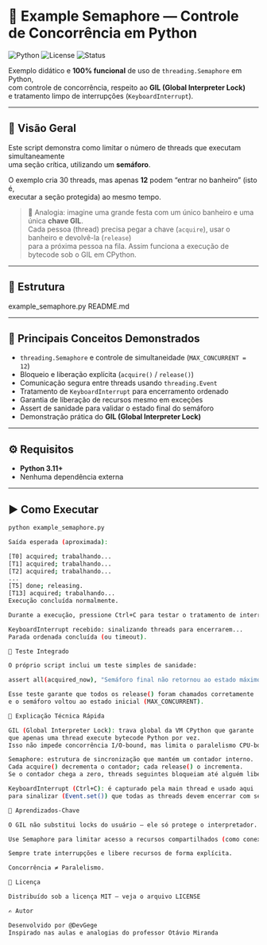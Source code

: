 # 🧵 Example Semaphore — Controle de Concorrência em Python

![Python](https://img.shields.io/badge/Python-3.11%2B-blue.svg)
![License](https://img.shields.io/badge/license-MIT-green.svg)
![Status](https://img.shields.io/badge/status-Stable-success.svg)

Exemplo didático e **100% funcional** de uso de `threading.Semaphore` em Python,  
com controle de concorrência, respeito ao **GIL (Global Interpreter Lock)**  
e tratamento limpo de interrupções (`KeyboardInterrupt`).

---

## 🚀 Visão Geral

Este script demonstra como limitar o número de threads que executam simultaneamente  
uma seção crítica, utilizando um **semáforo**.  

O exemplo cria 30 threads, mas apenas **12** podem “entrar no banheiro” (isto é,  
executar a seção protegida) ao mesmo tempo.

> 🧠 Analogia: imagine uma grande festa com um único banheiro e uma única **chave GIL**.  
> Cada pessoa (thread) precisa pegar a chave (`acquire`), usar o banheiro e devolvê-la (`release`)  
> para a próxima pessoa na fila. Assim funciona a execução de bytecode sob o GIL em CPython.

---

## 📂 Estrutura

example_semaphore.py
README.md

---

## 🧩 Principais Conceitos Demonstrados

- `threading.Semaphore` e controle de simultaneidade (`MAX_CONCURRENT = 12`)
- Bloqueio e liberação explícita (`acquire()` / `release()`)
- Comunicação segura entre threads usando `threading.Event`
- Tratamento de `KeyboardInterrupt` para encerramento ordenado
- Garantia de liberação de recursos mesmo em exceções
- Assert de sanidade para validar o estado final do semáforo
- Demonstração prática do **GIL (Global Interpreter Lock)**

---

## ⚙️ Requisitos

- **Python 3.11+**
- Nenhuma dependência externa

---

## ▶️ Como Executar

```bash
python example_semaphore.py

Saída esperada (aproximada):

[T0] acquired; trabalhando...
[T1] acquired; trabalhando...
[T2] acquired; trabalhando...
...
[T5] done; releasing.
[T13] acquired; trabalhando...
Execução concluída normalmente.

Durante a execução, pressione Ctrl+C para testar o tratamento de interrupção:

KeyboardInterrupt recebido: sinalizando threads para encerrarem...
Parada ordenada concluída (ou timeout).

🧪 Teste Integrado

O próprio script inclui um teste simples de sanidade:

assert all(acquired_now), "Semáforo final não retornou ao estado máximo esperado."

Esse teste garante que todos os release() foram chamados corretamente
e o semáforo voltou ao estado inicial (MAX_CONCURRENT).

🧱 Explicação Técnica Rápida

GIL (Global Interpreter Lock): trava global da VM CPython que garante
que apenas uma thread execute bytecode Python por vez.
Isso não impede concorrência I/O-bound, mas limita o paralelismo CPU-bound.

Semaphore: estrutura de sincronização que mantém um contador interno.
Cada acquire() decrementa o contador; cada release() o incrementa.
Se o contador chega a zero, threads seguintes bloqueiam até alguém liberar.

KeyboardInterrupt (Ctrl+C): é capturado pela main thread e usado aqui
para sinalizar (Event.set()) que todas as threads devem encerrar com segurança.

🧠 Aprendizados-Chave

O GIL não substitui locks do usuário — ele só protege o interpretador.

Use Semaphore para limitar acesso a recursos compartilhados (como conexões, arquivos ou jobs paralelos).

Sempre trate interrupções e libere recursos de forma explícita.

Concorrência ≠ Paralelismo.

🧾 Licença

Distribuído sob a licença MIT — veja o arquivo LICENSE

✍️ Autor

Desenvolvido por @DevGege
Inspirado nas aulas e analogias do professor Otávio Miranda

